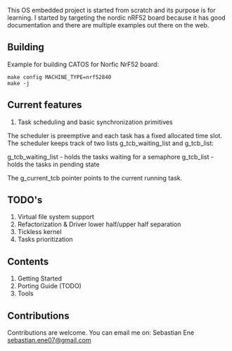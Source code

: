 This OS embedded project is started from scratch and its purpose is for
learning. I started by targeting the nordic nRF52 board because it has good
documentation and there are multiple examples out there on the web.

## Building

Example for building CATOS for Norfic NrF52 board:

```
make config MACHINE_TYPE=nrf52840
make -j
```

## Current features

1. Task scheduling and basic synchronization primitives

The scheduler is preemptive and each task has a fixed allocated time slot.
The scheduler keeps track of two lists g_tcb_waiting_list and g_tcb_list:

g_tcb_waiting_list - holds the tasks waiting for a semaphore
g_tcb_list         - holds the tasks in pending state

The g_current_tcb pointer points to the current running task.

## TODO's

1. Virtual file system support
2. Refactorization & Driver lower half/upper half separation
3. Tickless kernel
4. Tasks prioritization

## Contents

1. Getting Started
2. Porting Guide (TODO)
3. Tools

## Contributions

Contributions are welcome.
You can email me on: Sebastian Ene <sebastian.ene07@gmail.com>
